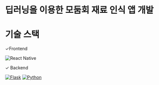 # 딥러닝을 이용한 모둠회 재료 인식 앱 개발

# 기술 스택
✓Frontend

![React Native](https://img.shields.io/badge/React%20Native-4FC08D?style=for-the-badge&logo=React&logoColor=white)


✓ Backend

[![Flask](https://img.shields.io/badge/Flask-000000?style=for-the-badge&logo=flask&logoColor=white)](https://flask.palletsprojects.com/)
[![Python](https://img.shields.io/badge/Python-3776AB?style=for-the-badge&logo=python&logoColor=white)](https://www.python.org/)
